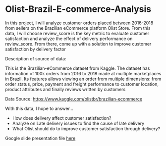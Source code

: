 # Olist-Brazil-E-commerce-Analysis
In this project, I will analyze customer orders placed between 2016-2018 from sellers on the Brazilian eCommerce platform Olist Store. From this data, I will choose review_score is the key metric to evaluate customer satisfaction and analyze the effect of delivery performance on review_score. From there, come up with a solution to improve customer satisfaction by delivery factor 

Description of source of data:

This is the Brazilian-eCommerce dataset from Kaggle. The dataset has information of 100k orders from 2016 to 2018 made at multiple marketplaces in Brazil. Its features allows viewing an order from multiple dimensions: from order status, price, payment and freight performance to customer location, product attributes and finally reviews written by customers

Data Source: https://www.kaggle.com/olistbr/brazilian-ecommerce

With this data, I hope to answer...

- How does delivery affect customer satisfaction?
- Analyze on Late delivery issues to find the cause of late delivery
- What Olist should do to improve customer satisfaction through delivery?

Google slide presentation file [here](https://docs.google.com/presentation/d/1hQ3AKR4-mXc_h1RFmX7lZRM1mQvpWCKv/edit#slide=id.p1)
